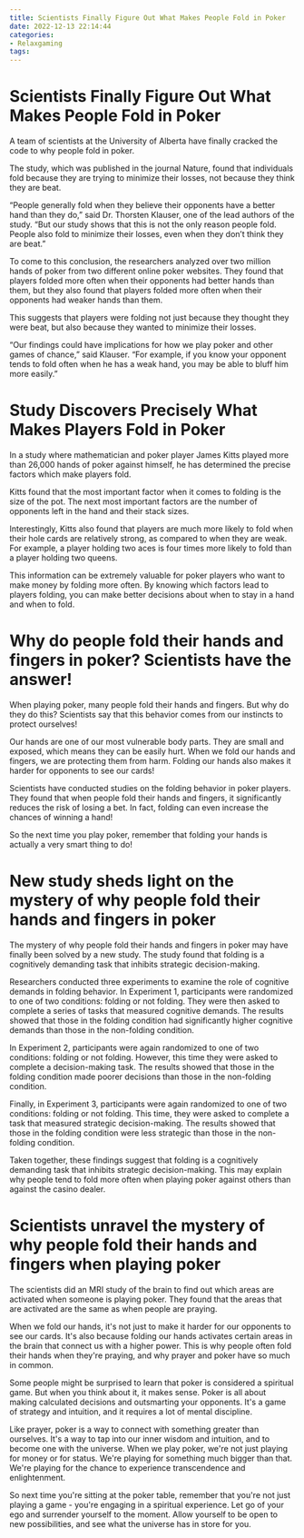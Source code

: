 ```yaml
---
title: Scientists Finally Figure Out What Makes People Fold in Poker
date: 2022-12-13 22:14:44
categories:
- Relaxgaming
tags:
---
```



#  Scientists Finally Figure Out What Makes People Fold in Poker

A team of scientists at the University of Alberta have finally cracked the code to why people fold in poker.

The study, which was published in the journal Nature, found that individuals fold because they are trying to minimize their losses, not because they think they are beat.

“People generally fold when they believe their opponents have a better hand than they do,” said Dr. Thorsten Klauser, one of the lead authors of the study. “But our study shows that this is not the only reason people fold. People also fold to minimize their losses, even when they don’t think they are beat.”

To come to this conclusion, the researchers analyzed over two million hands of poker from two different online poker websites. They found that players folded more often when their opponents had better hands than them, but they also found that players folded more often when their opponents had weaker hands than them.

This suggests that players were folding not just because they thought they were beat, but also because they wanted to minimize their losses.

“Our findings could have implications for how we play poker and other games of chance,” said Klauser. “For example, if you know your opponent tends to fold often when he has a weak hand, you may be able to bluff him more easily.”

#  Study Discovers Precisely What Makes Players Fold in Poker

In a study where mathematician and poker player James Kitts played more than 26,000 hands of poker against himself, he has determined the precise factors which make players fold.

Kitts found that the most important factor when it comes to folding is the size of the pot. The next most important factors are the number of opponents left in the hand and their stack sizes.

Interestingly, Kitts also found that players are much more likely to fold when their hole cards are relatively strong, as compared to when they are weak. For example, a player holding two aces is four times more likely to fold than a player holding two queens.

This information can be extremely valuable for poker players who want to make money by folding more often. By knowing which factors lead to players folding, you can make better decisions about when to stay in a hand and when to fold.

#  Why do people fold their hands and fingers in poker? Scientists have the answer!

When playing poker, many people fold their hands and fingers. But why do they do this? Scientists say that this behavior comes from our instincts to protect ourselves!

Our hands are one of our most vulnerable body parts. They are small and exposed, which means they can be easily hurt. When we fold our hands and fingers, we are protecting them from harm. Folding our hands also makes it harder for opponents to see our cards!

Scientists have conducted studies on the folding behavior in poker players. They found that when people fold their hands and fingers, it significantly reduces the risk of losing a bet. In fact, folding can even increase the chances of winning a hand!

So the next time you play poker, remember that folding your hands is actually a very smart thing to do!

#  New study sheds light on the mystery of why people fold their hands and fingers in poker

The mystery of why people fold their hands and fingers in poker may have finally been solved by a new study. The study found that folding is a cognitively demanding task that inhibits strategic decision-making.

Researchers conducted three experiments to examine the role of cognitive demands in folding behavior. In Experiment 1, participants were randomized to one of two conditions: folding or not folding. They were then asked to complete a series of tasks that measured cognitive demands. The results showed that those in the folding condition had significantly higher cognitive demands than those in the non-folding condition.

In Experiment 2, participants were again randomized to one of two conditions: folding or not folding. However, this time they were asked to complete a decision-making task. The results showed that those in the folding condition made poorer decisions than those in the non-folding condition.

Finally, in Experiment 3, participants were again randomized to one of two conditions: folding or not folding. This time, they were asked to complete a task that measured strategic decision-making. The results showed that those in the folding condition were less strategic than those in the non-folding condition.

Taken together, these findings suggest that folding is a cognitively demanding task that inhibits strategic decision-making. This may explain why people tend to fold more often when playing poker against others than against the casino dealer.

#  Scientists unravel the mystery of why people fold their hands and fingers when playing poker

The scientists did an MRI study of the brain to find out which areas are activated when someone is playing poker. They found that the areas that are activated are the same as when people are praying.

When we fold our hands, it's not just to make it harder for our opponents to see our cards. It's also because folding our hands activates certain areas in the brain that connect us with a higher power. This is why people often fold their hands when they're praying, and why prayer and poker have so much in common.

Some people might be surprised to learn that poker is considered a spiritual game. But when you think about it, it makes sense. Poker is all about making calculated decisions and outsmarting your opponents. It's a game of strategy and intuition, and it requires a lot of mental discipline.

Like prayer, poker is a way to connect with something greater than ourselves. It's a way to tap into our inner wisdom and intuition, and to become one with the universe. When we play poker, we're not just playing for money or for status. We're playing for something much bigger than that. We're playing for the chance to experience transcendence and enlightenment.

So next time you're sitting at the poker table, remember that you're not just playing a game - you're engaging in a spiritual experience. Let go of your ego and surrender yourself to the moment. Allow yourself to be open to new possibilities, and see what the universe has in store for you.